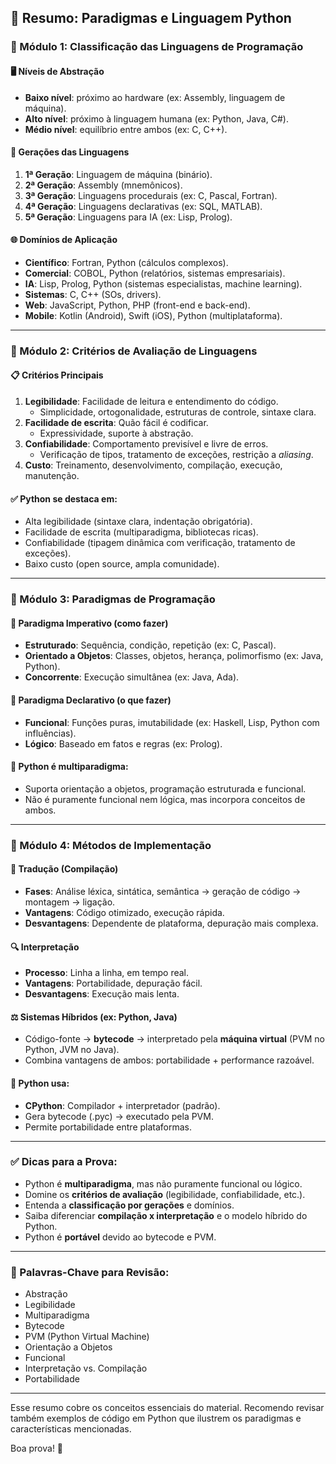 
## 📘 Resumo: Paradigmas e Linguagem Python

### 🔹 Módulo 1: Classificação das Linguagens de Programação

#### 🖥️ Níveis de Abstração
- **Baixo nível**: próximo ao hardware (ex: Assembly, linguagem de máquina).
- **Alto nível**: próximo à linguagem humana (ex: Python, Java, C#).
- **Médio nível**: equilíbrio entre ambos (ex: C, C++).

#### 📅 Gerações das Linguagens
1. **1ª Geração**: Linguagem de máquina (binário).
2. **2ª Geração**: Assembly (mnemônicos).
3. **3ª Geração**: Linguagens procedurais (ex: C, Pascal, Fortran).
4. **4ª Geração**: Linguagens declarativas (ex: SQL, MATLAB).
5. **5ª Geração**: Linguagens para IA (ex: Lisp, Prolog).

#### 🌐 Domínios de Aplicação
- **Científico**: Fortran, Python (cálculos complexos).
- **Comercial**: COBOL, Python (relatórios, sistemas empresariais).
- **IA**: Lisp, Prolog, Python (sistemas especialistas, machine learning).
- **Sistemas**: C, C++ (SOs, drivers).
- **Web**: JavaScript, Python, PHP (front-end e back-end).
- **Mobile**: Kotlin (Android), Swift (iOS), Python (multiplataforma).

---

### 🔹 Módulo 2: Critérios de Avaliação de Linguagens

#### 📋 Critérios Principais
1. **Legibilidade**: Facilidade de leitura e entendimento do código.
   - Simplicidade, ortogonalidade, estruturas de controle, sintaxe clara.
2. **Facilidade de escrita**: Quão fácil é codificar.
   - Expressividade, suporte à abstração.
3. **Confiabilidade**: Comportamento previsível e livre de erros.
   - Verificação de tipos, tratamento de exceções, restrição a *aliasing*.
4. **Custo**: Treinamento, desenvolvimento, compilação, execução, manutenção.

#### ✅ Python se destaca em:
- Alta legibilidade (sintaxe clara, indentação obrigatória).
- Facilidade de escrita (multiparadigma, bibliotecas ricas).
- Confiabilidade (tipagem dinâmica com verificação, tratamento de exceções).
- Baixo custo (open source, ampla comunidade).

---

### 🔹 Módulo 3: Paradigmas de Programação

#### 🧩 Paradigma Imperativo (como fazer)
- **Estruturado**: Sequência, condição, repetição (ex: C, Pascal).
- **Orientado a Objetos**: Classes, objetos, herança, polimorfismo (ex: Java, Python).
- **Concorrente**: Execução simultânea (ex: Java, Ada).

#### 🧠 Paradigma Declarativo (o que fazer)
- **Funcional**: Funções puras, imutabilidade (ex: Haskell, Lisp, Python com influências).
- **Lógico**: Baseado em fatos e regras (ex: Prolog).

#### 🐍 Python é **multiparadigma**:
- Suporta orientação a objetos, programação estruturada e funcional.
- Não é puramente funcional nem lógica, mas incorpora conceitos de ambos.

---

### 🔹 Módulo 4: Métodos de Implementação

#### 🔄 Tradução (Compilação)
- **Fases**: Análise léxica, sintática, semântica → geração de código → montagem → ligação.
- **Vantagens**: Código otimizado, execução rápida.
- **Desvantagens**: Dependente de plataforma, depuração mais complexa.

#### 🔍 Interpretação
- **Processo**: Linha a linha, em tempo real.
- **Vantagens**: Portabilidade, depuração fácil.
- **Desvantagens**: Execução mais lenta.

#### ⚖️ Sistemas Híbridos (ex: Python, Java)
- Código-fonte → **bytecode** → interpretado pela **máquina virtual** (PVM no Python, JVM no Java).
- Combina vantagens de ambos: portabilidade + performance razoável.

#### 🐍 Python usa:
- **CPython**: Compilador + interpretador (padrão).
- Gera bytecode (.pyc) → executado pela PVM.
- Permite portabilidade entre plataformas.

---

### ✅ Dicas para a Prova:
- Python é **multiparadigma**, mas não puramente funcional ou lógico.
- Domine os **critérios de avaliação** (legibilidade, confiabilidade, etc.).
- Entenda a **classificação por gerações** e domínios.
- Saiba diferenciar **compilação x interpretação** e o modelo híbrido do Python.
- Python é **portável** devido ao bytecode e PVM.

---

### 📌 Palavras-Chave para Revisão:
- Abstração
- Legibilidade
- Multiparadigma
- Bytecode
- PVM (Python Virtual Machine)
- Orientação a Objetos
- Funcional
- Interpretação vs. Compilação
- Portabilidade

---

Esse resumo cobre os conceitos essenciais do material. Recomendo revisar também exemplos de código em Python que ilustrem os paradigmas e características mencionadas.

Boa prova! 🚀
